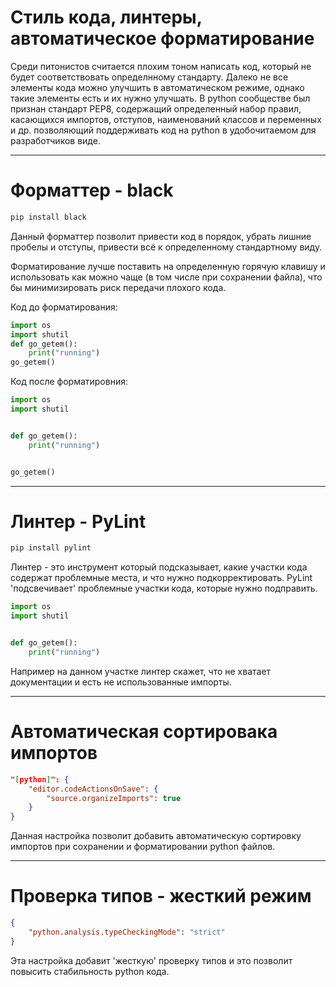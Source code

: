 # Стиль кода, линтеры, автоматическое форматирование

Среди питонистов считается плохим тоном написать код, который не будет соответствовать определнному стандарту. Далеко не все элементы кода можно улучшить в автоматическом режиме, однако такие элементы есть и их нужно улучшать. В python сообществе был признан стандарт PEP8, содержащий определенный набор правил, касающихся импортов, отступов, наименований классов и переменных и др. позволяющий поддерживать код на python в удобочитаемом для разработчиков виде.

---

# Форматтер - black

```python
pip install black
```

Данный форматтер позволит привести код в порядок, убрать лишние пробелы и отступы, привести всё к определенному стандартному виду.

Форматирование лучше поставить на определенную горячую клавишу и использовать как можно чаще (в том числе при сохранении файла), что бы минимизировать риск передачи плохого кода.

Код до форматирования:
```python
import os
import shutil
def go_getem():
    print("running")
go_getem()
```

Код после форматировния:
```python
import os
import shutil


def go_getem():
    print("running")


go_getem()

```

---

# Линтер - PyLint


```python
pip install pylint
```

Линтер - это инструмент который подсказывает, какие участки кода содержат проблемные места, и что нужно подкорректировать. PyLint 'подсвечивает' проблемные участки кода, которые нужно подправить.

```python
import os
import shutil


def go_getem():
    print("running")

```
Например на данном участке линтер скажет, что не хватает документации и есть не использованные импорты.


---

# Автоматическая сортировака импортов

```json
"[python]": {
    "editor.codeActionsOnSave": {
        "source.organizeImports": true
    }
}
```

Данная настройка позволит добавить автоматическую сортировку импортов при сохранении и форматировании python файлов.

---

# Проверка типов - жесткий режим

```json
{
    "python.analysis.typeCheckingMode": "strict"
}
```

Эта настройка добавит 'жесткую' проверку типов и это позволит повысить стабильность python кода.

